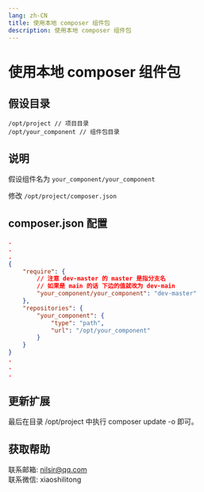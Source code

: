 ```yaml
---
lang: zh-CN
title: 使用本地 composer 组件包
description: 使用本地 composer 组件包
---
```

# 使用本地 composer 组件包

## 假设目录
```
/opt/project // 项目目录
/opt/your_component // 组件包目录
```

## 说明

假设组件名为 `your_component/your_component`

修改 `/opt/project/composer.json`

## composer.json 配置
```json
.
.
.
{
    "require": {
        // 注意 dev-master 的 master 是指分支名
        // 如果是 main 的话 下边的值就改为 dev-main
        "your_component/your_component": "dev-master"
    },
    "repositories": {
        "your_component": {
            "type": "path",
            "url": "/opt/your_component"
        }
    }
}
.
.
.
```

## 更新扩展

最后在目录 /opt/project 中执行 composer update -o 即可。

## 获取帮助

联系邮箱: nilsir@qq.com<br>
联系微信: xiaoshilitong
